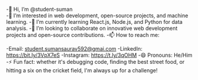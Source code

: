 -👋 Hi, I’m @student-suman
</br>
-👀 I’m interested in web development, open-source projects, and machine learning.
-🌱 I’m currently learning React.js, Node.js, and Python for data analysis.
-💞️ I’m looking to collaborate on innovative web development projects and open-source contributions.
-📫 How to reach me:

-Email: student.sumansaurav592@gmai.com
-LinkedIn: https://bit.ly/3VpX7eS
-Instagram: https://t.ly/3qOHM
-😄 Pronouns: He/Him
-⚡ Fun fact: whether it's debugging code, finding the best street food, or hitting a six on the cricket field, I'm always up for a challenge!
<!---
student-suman/student-suman is a ✨ special ✨ repository because its `README.md` (this file) appears on your GitHub profile.
You can click the Preview link to take a look at your changes.
--->
